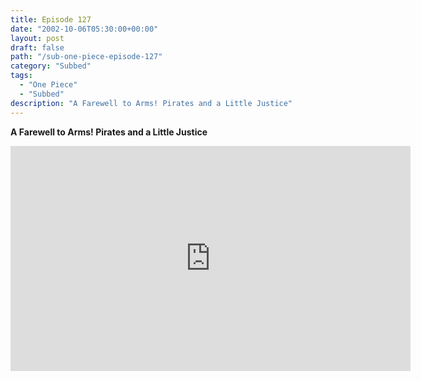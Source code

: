 ```yaml
---
title: Episode 127
date: "2002-10-06T05:30:00+00:00"
layout: post
draft: false
path: "/sub-one-piece-episode-127"
category: "Subbed"
tags:
  - "One Piece"
  - "Subbed"
description: "A Farewell to Arms! Pirates and a Little Justice"
---
```


**A Farewell to Arms! Pirates and a Little Justice**

<iframe width="640" height="360" src="https://www.rapidvideo.com/e/FXQDVLMF6N" frameborder="0" marginwidth=0 marginheight=0 scrolling=no allowfullscreen></iframe>

